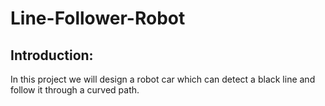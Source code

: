 # Line-Follower-Robot
## Introduction:
In this project we will design a robot car which can detect a black line and follow it through a curved path.
